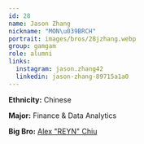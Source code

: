 ```yaml
---
id: 28
name: Jason Zhang
nickname: "MON\u039BRCH"
portrait: images/bros/28jzhang.webp
group: gamgam
role: alumni
links:
  instagram: jason.zhang42
  linkedin: jason-zhang-89715a1a0
---
```


**Ethnicity:** Chinese

**Major:** Finance & Data Analytics

**Big Bro:** [Alex "REYN" Chiu](22achiu)
